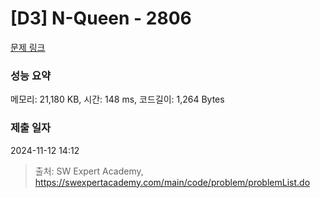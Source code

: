 # [D3] N-Queen - 2806 

[문제 링크](https://swexpertacademy.com/main/code/problem/problemDetail.do?contestProbId=AV7GKs06AU0DFAXB) 

### 성능 요약

메모리: 21,180 KB, 시간: 148 ms, 코드길이: 1,264 Bytes

### 제출 일자

2024-11-12 14:12



> 출처: SW Expert Academy, https://swexpertacademy.com/main/code/problem/problemList.do